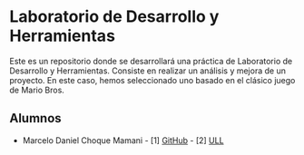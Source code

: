 # Laboratorio de Desarrollo y Herramientas

Este es un repositorio donde se desarrollará una práctica de Laboratorio de Desarrollo y Herramientas. Consiste en realizar un análisis y mejora de un proyecto. En este caso, hemos seleccionado uno basado en el clásico juego de Mario Bros.

## Alumnos
- Marcelo Daniel Choque Mamani - [1] [GitHub](https://github.com/alu0101074986) - [2] [ULL](https://campusingenieriaytecnologia2425.ull.es/user/profile.p)
